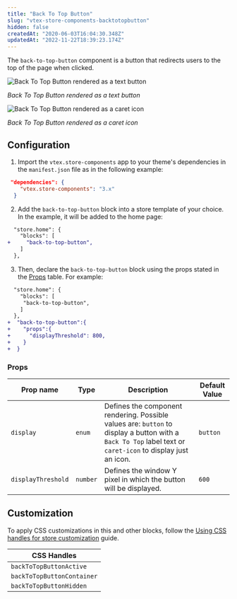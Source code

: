 ```yaml
---
title: "Back To Top Button"
slug: "vtex-store-components-backtotopbutton"
hidden: false
createdAt: "2020-06-03T16:04:30.348Z"
updatedAt: "2022-11-22T18:39:23.174Z"
---
```

The `back-to-top-button` component is a button that redirects users to the top of the page when clicked.

![Back To Top Button rendered as a text button](https://cdn.jsdelivr.net/gh/vtexdocs/dev-portal-content@main/images/vtex-store-components-backtotopbutton-0.png)

_Back To Top Button rendered as a text button_

![Back To Top Button rendered as a caret icon](https://cdn.jsdelivr.net/gh/vtexdocs/dev-portal-content@main/images/vtex-store-components-backtotopbutton-1.png)

_Back To Top Button rendered as a caret icon_

## Configuration

1. Import the `vtex.store-components` app to your theme's dependencies in the `manifest.json` file as in the following example:

```json
 "dependencies": {
    "vtex.store-components": "3.x"
  }
```

2. Add the `back-to-top-button` block into a store template of your choice. In the example, it will be added to the home page:

```diff
  "store.home": {
    "blocks": [
+     "back-to-top-button",
    ]
  },
```

3. Then, declare the `back-to-top-button` block using the props stated in the [Props](#props) table. For example:

```diff
  "store.home": {
    "blocks": [
     "back-to-top-button",
    ]
  },
+  "back-to-top-button":{
+    "props":{
+      "displayThreshold": 800,
+    }
+  }
```

### Props

| Prop name          | Type     | Description                                                                                                                                                 | Default Value |
| ------------------ | -------- | ----------------------------------------------------------------------------------------------------------------------------------------------------------- | ------------- |
| `display`          | `enum`   | Defines the component rendering. Possible values are: `button` to display a button with a `Back To Top` label text or `caret-icon` to display just an icon. | `button`      |
| `displayThreshold` | `number` | Defines the window Y pixel in which the button will be displayed.                                                                                           | `600`         |

## Customization

To apply CSS customizations in this and other blocks, follow the [Using CSS handles for store customization](https://developers.vtex.com/docs/guides/vtex-io-documentation-using-css-handles-for-store-customization) guide.

| CSS Handles                |
| -------------------------- |
| `backToTopButtonActive`    |
| `backToTopButtonContainer` |
| `backToTopButtonHidden`    |